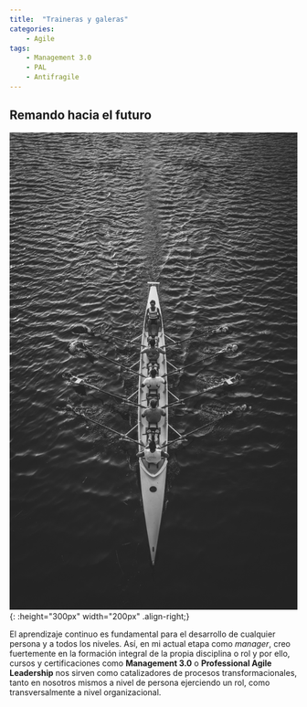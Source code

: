 ```yaml
---
title:  "Traineras y galeras"
categories: 
    - Agile
tags:
    - Management 3.0
    - PAL
    - Antifragile
---
```


## Remando hacia el futuro 

![Photo by Matteo Vistocco on Unsplash](/assets/images/matteo-vistocco-240766-unsplash.jpg){: :height="300px" width="200px" .align-right;} 

El aprendizaje continuo es fundamental para el desarrollo de cualquier persona y a todos los niveles. Así, en mi actual etapa como *manager*, creo fuertemente en la formación integral de la propia disciplina o rol y por ello, cursos y certificaciones como **Management 3.0** o **Professional Agile Leadership** nos sirven como catalizadores de procesos transformacionales, tanto en nosotros mismos a nivel de persona ejerciendo un rol, como transversalmente a nivel organizacional.

